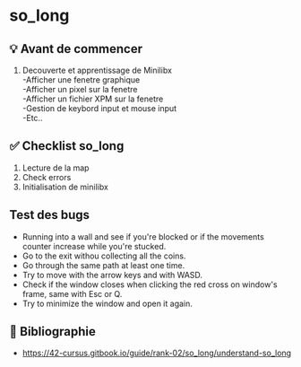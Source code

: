 # so_long

## 💡 Avant de commencer

1) Decouverte et apprentissage de Minilibx  
   -Afficher une fenetre graphique  
   -Afficher un pixel sur la fenetre  
   -Afficher un fichier XPM sur la fenetre  
   -Gestion de keybord input et mouse input  
   -Etc..

## ✅ Checklist so_long

1) Lecture de la map
2) Check errors
3) Initialisation de minilibx

## Test des bugs 

- Running into a wall and see if you're blocked or if the movements counter increase while you're stucked.  
- Go to the exit withou collecting all the coins.  
- Go through the same path at least one time.  
- Try to move with the arrow keys and with WASD.  
- Check if the window closes when clicking the red cross on window's frame, same with Esc or Q.  
- Try to minimize the window and open it again.  

## 🔖 Bibliographie 

- https://42-cursus.gitbook.io/guide/rank-02/so_long/understand-so_long  



